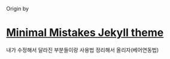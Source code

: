 Origin by

# [Minimal Mistakes Jekyll theme](https://mmistakes.github.io/minimal-mistakes/)



내가 수정해서 달라진 부분들이랑 사용법 정리해서 올리자(베어연동법)
